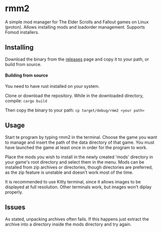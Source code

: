 # rmm2
A simple mod manager for The Elder Scrolls and Fallout games on Linux (proton). Allows installing mods and loadorder management. Supports Fomod installers.


## Installing
Download the binary from the [releases](https://github.com/e-k1/rmm2/releases) page and copy it to your path, or build from source.

#### Building from source
You need to have rust installed on your system.

Clone or download the repository. While in the downloaded directory, compile: `cargo build`

Then copy the binary to your path: `cp target/debug/rmm2 <your path>`

## Usage

Start te program by typing rmm2 in the terminal. Choose the game you want to manage and insert the path of the data directory of that game. You must have launched the game at least once in order for the program to work. 

Place the mods you wish to install in the newly created 'mods' directory in your game's root directory and select them in the menu. Mods can be installed from zip archives or directories, though directories are preferred, as the zip feature is unstable and doesn't work most of the time. 

It is recommended to use Kitty terminal, since it allows images to be displayed at full resolution. Other terminals work, but images won't diplay properly.


## Issues

As stated, unpacking archives often fails. If this happens just extract the archive into a directory inside the mods directory and try again.

